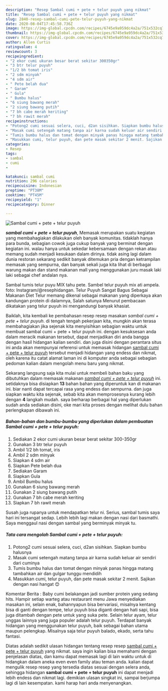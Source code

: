 ```yaml
---
description: "Resep Sambal cumi + pete + telur puyuh yang nikmat"
title: "Resep Sambal cumi + pete + telur puyuh yang nikmat"
slug: 2840-resep-sambal-cumi-pete-telur-puyuh-yang-nikmat
date: 2020-08-04T17:45:58.736Z
image: https://img-global.cpcdn.com/recipes/6745e9a959dc4a2a/751x532cq70/sambal-cumi-pete-telur-puyuh-foto-resep-utama.jpg
thumbnail: https://img-global.cpcdn.com/recipes/6745e9a959dc4a2a/751x532cq70/sambal-cumi-pete-telur-puyuh-foto-resep-utama.jpg
cover: https://img-global.cpcdn.com/recipes/6745e9a959dc4a2a/751x532cq70/sambal-cumi-pete-telur-puyuh-foto-resep-utama.jpg
author: Allen Curtis
ratingvalue: 4
reviewcount: 3
recipeingredient:
- "2 ekor cumi ukuran besar berat sekitar 300350gr"
- "3 btr telur puyuh"
- "1/2 bh tomat iris"
- "2 sdm minyak"
- "4 sdm air"
- " Pete belah dua"
- " Garam"
- " Gula"
- " Bumbu halus"
- "6 siung bawang merah"
- "2 siung bawang putih"
- "7 bh cabe merah keriting"
- "7 bh rawit merah"
recipeinstructions:
- "Potong2 cumi sesuai selera, cuci, d2an sisihkan. Siapkan bumbu halusnya"
- "Masak cumi setengah matang tanpa air karna sudah keluar air sendiri dari cuminya"
- "Tumis bumbu halus dan tomat dengan minyak panas hingga matang tambahkan air dan gulgar tunggu mendidih"
- "Masukkan cumi, telur puyuh, dan pete masak sekitar 2 menit. Sajikan dengan nasi hangat 😊"
categories:
- Resep
tags:
- sambal
- cumi
- 

katakunci: sambal cumi  
nutrition: 296 calories
recipecuisine: Indonesian
preptime: "PT38M"
cooktime: "PT45M"
recipeyield: "1"
recipecategory: Dinner

---
```



![Sambal cumi + pete + telur puyuh](https://img-global.cpcdn.com/recipes/6745e9a959dc4a2a/751x532cq70/sambal-cumi-pete-telur-puyuh-foto-resep-utama.jpg)

<b><i>sambal cumi + pete + telur puyuh</i></b>, Memasak merupakan suatu kegiatan yang membahagiakan dilakukan oleh banyak komunitas. tidaklah hanya para bunda, sebagian cowok juga cukup banyak yang berminat dengan kegiatan ini. walau hanya untuk sekedar kebersamaan dengan rekan atau memang sudah menjadi kesukaan dalam dirinya. tidak asing lagi dalam dunia restoran sekarang sedikit banyak ditemukan pria dengan ketrampilan memasak yang sempurna, dan banyak sekali juga kita lihat di berbagai warung makan dan stand makanan mall yang menggunakan juru masak laki laki sebagai chef andalan nya.

Sambal tumis telur puyu MIX tahu pete. Sambel telur puyuh mix ati ampela. foto: Instagram/@resephidangan. Telur Puyuh Sangat Bagus Sebagai Makanan Diet Telur memang dikenal sebagai makanan yang diperkaya akan kandungan protein di dalamnya, Salah satunya Menurut pembacaan dikatakan yang telur puyuh ini mengandungi banyak khasiat.

Baiklah, kita kembali ke pembahasan resep resep masakan <i>sambal cumi + pete + telur puyuh</i>. di tengah tengah pekerjaan kita, mungkin akan terasa membahagiakan jika sejenak kita menyisihkan sebagian waktu untuk membuat sambal cumi + pete + telur puyuh ini. dengan kesuksesan anda dalam meracik makanan tersebut, dapat menjadikan diri anda bangga dengan hasil hidangan kalian sendiri. dan juga disini dengan perantara situs ini anda akan mempunyai referensi untuk memasak hidangan <u>sambal cumi + pete + telur puyuh</u> tersebut menjadi hidangan yang endess dan nikmat, oleh karena itu catat alamat laman ini di komputer anda sebagai sebagian pedoman kalian dalam mengolah menu baru yang nikmat.


Sekarang langsung saja kita mulai untuk membeli bahan baku yang dibutuhkan dalam memasak makanan <u><i>sambal cumi + pete + telur puyuh</i></u> ini. setidaknya bisa disiapkan <b>13</b> bahan bahan yang diperuntuk kan di makanan ini. biar nanti dapat tercapai rasa yang endess dan sempurna. dan juga siapkan waktu kita sejenak, sebab kita akan memprosesnya kurang lebih dengan <b>4</b> langkah mudah. saya berharap berbagai hal yang diperlukan sudah anda sediakan disini, oke mari kita proses dengan melihat dulu bahan perlengkapan dibawah ini.

<!--inarticleads1-->

##### Bahan-bahan dan bumbu-bumbu yang diperlukan dalam pembuatan Sambal cumi + pete + telur puyuh:

1. Sediakan 2 ekor cumi ukuran besar berat sekitar 300-350gr
1. Gunakan 3 btr telur puyuh
1. Ambil 1/2 bh tomat, iris
1. Ambil 2 sdm minyak
1. Siapkan 4 sdm air
1. Siapkan  Pete belah dua
1. Sediakan  Garam
1. Siapkan  Gula
1. Ambil  Bumbu halus
1. Gunakan 6 siung bawang merah
1. Gunakan 2 siung bawang putih
1. Gunakan 7 bh cabe merah keriting
1. Siapkan 7 bh rawit merah


Susah juga rupanya untuk mendapatkan telur ni. Serius, sambal tumis saya hari ini tersangat sedap. Lebih lebih lagi makan dengan nasi dari basmathi. Saya menggaul nasi dengan sambal yang berminyak minyak tu. 

<!--inarticleads2-->

##### Tata cara mengolah Sambal cumi + pete + telur puyuh:

1. Potong2 cumi sesuai selera, cuci, d2an sisihkan. Siapkan bumbu halusnya
1. Masak cumi setengah matang tanpa air karna sudah keluar air sendiri dari cuminya
1. Tumis bumbu halus dan tomat dengan minyak panas hingga matang tambahkan air dan gulgar tunggu mendidih
1. Masukkan cumi, telur puyuh, dan pete masak sekitar 2 menit. Sajikan dengan nasi hangat 😊


Komentar Berita : Baby cumi belakangan jadi sumber protein yang sedang hits. Hampir setiap warteg atau restaurant menu Jawa menyediakan masakan ini, selain enak, bahannyapun bisa bervariasi, misalnya kentang bisa di ganti dengan tempe, telur puyuh bisa diganti dengan hati sapi, bisa juga ditambah dengan pete untuk yang suka pete. Selain telur ayam, telur unggas lainnya yang juga populer adalah telur puyuh. Terdapat banyak hidangan yang menggunakan telur puyuh, baik sebagai bahan utama maupun pelengkap. Misalnya saja telur puyuh balado, ekado, serta tahu fantasi. 

Diatas adalah sedikit ulasan hidangan tentang resep resep <u>sambal cumi + pete + telur puyuh</u> yang nikmat. saya ingin kalian bisa memahami dengan penjelasan diatas, dan kamu dapat memasak lagi di lain waktu untuk di hidangkan dalam aneka even even family atau teman anda. kalian dapat mengulik resep resep yang tersedia diatas sesuai dengan selera anda, sehingga hidangan <b>sambal cumi + pete + telur puyuh</b> ini dapat menjadi lebih endess dan nikmat lagi. demikian ulasan singkat ini, sampai berjumpa lagi di lain kesempatan. kami harap hari anda menyenangkan.
